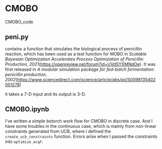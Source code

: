 # CMOBO
CMOBO_code

## peni.py
contains a function that simulates the biological process of penicillin reaction, which has been used as a test function for MOBO in *Scalable Bayesian Optimization Accelerates Process Optimization of Penicillin Production, 2021*(https://openreview.net/forum?id=UVdSYXMNdOe). It was first released in *A modular simulation package for fed-batch fermentation: penicillin production, 2002*(https://www.sciencedirect.com/science/article/abs/pii/S0098135402001278)

it takes a 7-D input and its output is 3-D.

## CMOBO.ipynb

I've written a simple botorch work flow for CMOBO in discrete case. And I have some troubles in the continuous case, which is mainly from non-linear constraints generated from UCB, where I defined the `create_ucb_constraints` function. Errors arise when I passed the constraints into `optimize_acqf`.
